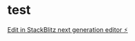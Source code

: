 # test

[Edit in StackBlitz next generation editor ⚡️](https://stackblitz.com/~/github.com/bgmdebarras-commits/test)